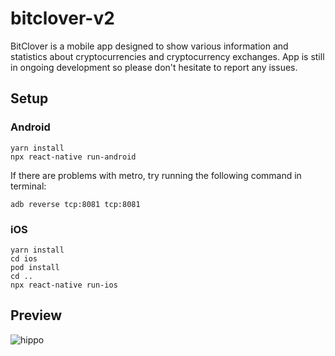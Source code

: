 # bitclover-v2

BitClover is a mobile app designed to show various information and statistics about cryptocurrencies and cryptocurrency exchanges. App is still in ongoing development so please don't hesitate to report any issues.

## Setup
### Android

```
yarn install
npx react-native run-android
```
If there are problems with metro, try running the following command in terminal:

```adb reverse tcp:8081 tcp:8081```

### iOS
```
yarn install
cd ios
pod install
cd ..
npx react-native run-ios
```

## Preview

![hippo](https://media4.giphy.com/media/v1.Y2lkPTc5MGI3NjExN2I2NDllZWY4ZDY0Yzg1ZjY2Njc5MTlkNjQwZTMyODJlODI2OTc4NiZlcD12MV9pbnRlcm5hbF9naWZzX2dpZklkJmN0PWc/ET045PW8lmhHmr9v7f/giphy.gif)


